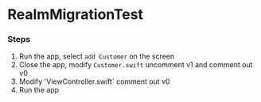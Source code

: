# RealmMigrationTest

### Steps
 1. Run the app, select `add Customer` on the screen
 2. Close the app, modify `Customer.swift` uncomment v1 and comment out v0
 3. Modify 'ViewController.swift` comment out v0
 4. Run the app
 
 

